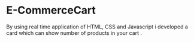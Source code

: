 # E-CommerceCart
By using real time application of HTML, CSS and Javascript i developed a card which can show number of products in your cart .
